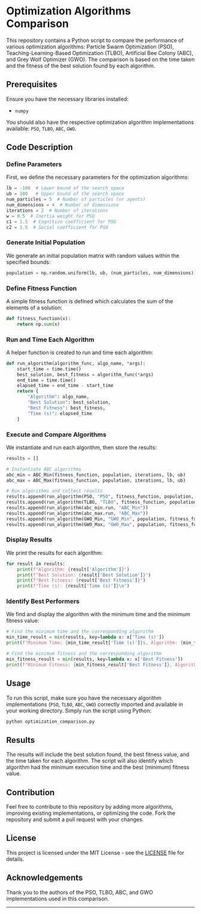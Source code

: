 # Optimization Algorithms Comparison

This repository contains a Python script to compare the performance of various optimization algorithms: Particle Swarm Optimization (PSO), Teaching-Learning-Based Optimization (TLBO), Artificial Bee Colony (ABC), and Grey Wolf Optimizer (GWO). The comparison is based on the time taken and the fitness of the best solution found by each algorithm.

## Prerequisites

Ensure you have the necessary libraries installed:
- `numpy`

You should also have the respective optimization algorithm implementations available: `PSO`, `TLBO`, `ABC`, `GWO`.

## Code Description

### Define Parameters

First, we define the necessary parameters for the optimization algorithms:

```python
lb = -100  # Lower bound of the search space
ub = 100   # Upper bound of the search space
num_particles = 5  # Number of particles (or agents)
num_dimensions = 4  # Number of dimensions
iterations = 2  # Number of iterations
w = 0.5  # Inertia weight for PSO
c1 = 1.5  # Cognitive coefficient for PSO
c2 = 1.5  # Social coefficient for PSO
```

### Generate Initial Population

We generate an initial population matrix with random values within the specified bounds:

```python
population = np.random.uniform(lb, ub, (num_particles, num_dimensions))
```

### Define Fitness Function

A simple fitness function is defined which calculates the sum of the elements of a solution:

```python
def fitness_function(x):
    return np.sum(x)
```

### Run and Time Each Algorithm

A helper function is created to run and time each algorithm:

```python
def run_algorithm(algorithm_func, algo_name, *args):
    start_time = time.time()
    best_solution, best_fitness = algorithm_func(*args)
    end_time = time.time()
    elapsed_time = end_time - start_time
    return {
        "Algorithm": algo_name,
        "Best Solution": best_solution,
        "Best Fitness": best_fitness,
        "Time (s)": elapsed_time
    }
```

### Execute and Compare Algorithms

We instantiate and run each algorithm, then store the results:

```python
results = []

# Instantiate ABC algorithms
abc_min = ABC_Min(fitness_function, population, iterations, lb, ub)
abc_max = ABC_Max(fitness_function, population, iterations, lb, ub)

# Run algorithms and collect results
results.append(run_algorithm(PSO, "PSO", fitness_function, population, iterations, lb, ub, w, c1, c2))
results.append(run_algorithm(TLBO, "TLBO", fitness_function, population, iterations, lb, ub))
results.append(run_algorithm(abc_min.run, "ABC_Min"))
results.append(run_algorithm(abc_max.run, "ABC_Max"))
results.append(run_algorithm(GWO_Min, "GWO_Min", population, fitness_function, iterations, lb, ub))
results.append(run_algorithm(GWO_Max, "GWO_Max", population, fitness_function, iterations, lb, ub))
```

### Display Results

We print the results for each algorithm:

```python
for result in results:
    print(f"Algorithm: {result['Algorithm']}")
    print(f"Best Solution: {result['Best Solution']}")
    print(f"Best Fitness: {result['Best Fitness']}")
    print(f"Time (s): {result['Time (s)']}\n")
```

### Identify Best Performers

We find and display the algorithm with the minimum time and the minimum fitness value:

```python
# Find the minimum time and the corresponding algorithm
min_time_result = min(results, key=lambda x: x['Time (s)'])
print(f"Minimum Time: {min_time_result['Time (s)']}s, Algorithm: {min_time_result['Algorithm']}")

# Find the minimum fitness and the corresponding algorithm
min_fitness_result = min(results, key=lambda x: x['Best Fitness'])
print(f"Minimum Fitness: {min_fitness_result['Best Fitness']}, Algorithm: {min_fitness_result['Algorithm']}")
```

## Usage

To run this script, make sure you have the necessary algorithm implementations (`PSO`, `TLBO`, `ABC`, `GWO`) correctly imported and available in your working directory. Simply run the script using Python:

```bash
python optimization_comparison.py
```

## Results

The results will include the best solution found, the best fitness value, and the time taken for each algorithm. The script will also identify which algorithm had the minimum execution time and the best (minimum) fitness value.

## Contribution

Feel free to contribute to this repository by adding more algorithms, improving existing implementations, or optimizing the code. Fork the repository and submit a pull request with your changes.

## License

This project is licensed under the MIT License - see the [LICENSE](LICENSE) file for details.

## Acknowledgements

Thank you to the authors of the PSO, TLBO, ABC, and GWO implementations used in this comparison.

---
